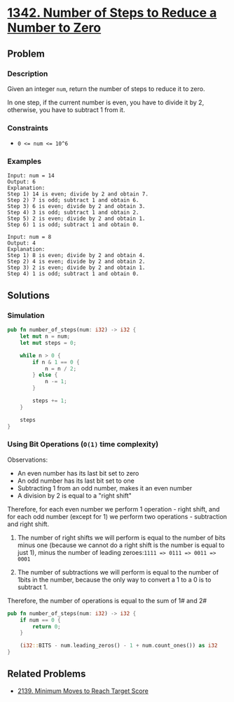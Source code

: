 # [1342. Number of Steps to Reduce a Number to Zero](https://leetcode.com/problems/number-of-steps-to-reduce-a-number-to-zero/)

## Problem

### Description

Given an integer `num`, return the number of steps to reduce it to zero.

In one step, if the current number is even, you have to divide it by 2,
otherwise, you have to subtract 1 from it.

### Constraints

* `0 <= num <= 10^6`

### Examples

```text
Input: num = 14
Output: 6
Explanation: 
Step 1) 14 is even; divide by 2 and obtain 7. 
Step 2) 7 is odd; subtract 1 and obtain 6.
Step 3) 6 is even; divide by 2 and obtain 3. 
Step 4) 3 is odd; subtract 1 and obtain 2. 
Step 5) 2 is even; divide by 2 and obtain 1. 
Step 6) 1 is odd; subtract 1 and obtain 0.
```

```text
Input: num = 8
Output: 4
Explanation: 
Step 1) 8 is even; divide by 2 and obtain 4. 
Step 2) 4 is even; divide by 2 and obtain 2. 
Step 3) 2 is even; divide by 2 and obtain 1. 
Step 4) 1 is odd; subtract 1 and obtain 0.
```

## Solutions

### Simulation

```rust
pub fn number_of_steps(num: i32) -> i32 {
    let mut n = num;
    let mut steps = 0;

    while n > 0 {
        if n & 1 == 0 {
            n = n / 2;
        } else {
            n -= 1;
        }

        steps += 1;
    }

    steps
}
```

### Using Bit Operations (`O(1)` time complexity)

Observations:

* An even number has its last bit set to zero
* An odd number has its last bit set to one
* Subtracting 1 from an odd number, makes it an even number
* A division by 2 is equal to a "right shift"

Therefore, for each even number we perform 1 operation - right shift, and for
each odd number (except for 1) we perform two operations - subtraction and right
shift.

1. The number of right shifts we will perform is equal to the number of bits
   minus one (because we cannot do a right shift is the number is equal to just
   1), minus the number of leading zeroes:`1111 => 0111 => 0011 => 0001`

2. The number of subtractions we will perform is equal to the number of 1bits in
   the number, because the only way to convert a 1 to a 0 is to subtract 1.

Therefore, the number of operations is equal to the sum of 1# and 2#

```rust
pub fn number_of_steps(num: i32) -> i32 {
    if num == 0 {
        return 0;
    }

    (i32::BITS - num.leading_zeros() - 1 + num.count_ones()) as i32
}
```

## Related Problems

* [2139. Minimum Moves to Reach Target Score](/leetcode/2100%20-%202199/2139%20-%20Minimum%20Moves%20to%20Reach%20Target%20Score.md)
